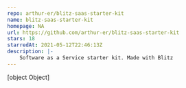 ```yaml
---
repo: arthur-er/blitz-saas-starter-kit
name: blitz-saas-starter-kit
homepage: NA
url: https://github.com/arthur-er/blitz-saas-starter-kit
stars: 18
starredAt: 2021-05-12T22:46:13Z
description: |-
    Software as a Service starter kit. Made with Blitz
---
```


[object Object]
